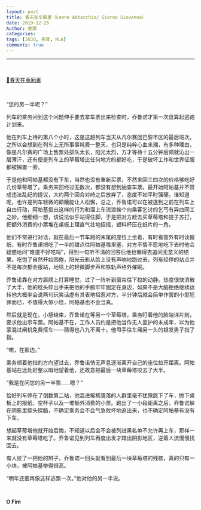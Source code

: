 ```yaml
---
layout: post
title: 春天在车厢里（Leone Abbacchio/ Giorno Giovanna）
date: 2019-12-25
Author: 壹澗
categories: 
tags: [JOJO, 茶茸, MLA]
comments: true
--- 
```


***

<br/>

[🎵春天在車廂裏](https://www.youtube.com/watch?v=k8AIsSWUKLA "春天在車廂裏")

<br/>

“您的另一半呢？”

列车的乘务问到这个问题伸手要去拿车票出来检查时，乔鲁诺才第一次盘算起逃跑计划来。

他在列车上待的第八个小时，这是这趟列车当天从凡尔赛回巴黎市区的最后班次。之所以会想到在列车上无所事事耗费一整天，也只是纯粹心血来潮，有多种理由，像是凡尔赛的广场上售票处排队太长，阳光太烈，方才等待十五分钟后颈就沁出一层薄汗，还有便是列车上的草莓塔比任何地方的都好吃，于是破坏工作和世界征服都被搁置一旁。

于是他和阿帕基都没有下车，当然也没有重新买票，不然来回三四次的价格够吃好几份草莓塔了。乘务来回经过无数次，都没有想到抽查车票。最开始阿帕基并不赞成违法乱纪的提议，大约两个回合对峙之后放弃了，态度不如平时强硬。谁知道呢，也许是列车轻微的颠簸能让人松懈，总之，乔鲁诺可以在被逮到之前在列车上自由行动，阿帕基指出这样的行为和溜上车流浪挨个向乘客乞讨的乞丐有异曲同工之妙。他细细一想，该说法似乎站得住脚，于是把对方赶去买草莓塔和提子苏打，把额外消费的小票堆在桌板上理直气壮地招摇，塑料杯压在纸片的一角。

他们不常进行对话，就在最后一节车厢的末尾的座位上坐着，有时看窗外有时读报纸，有时乔鲁诺把吃了一半的甜点往阿帕基嘴里塞，对方不情不愿地吃下去时他会疑惑地问“难道不好吃吗”，得到一句听不清的回答后他也懒得去追问无意义的结果。吃饱了自然开始困倦，阳光云影从脸上没有声响地跑过去，列车经停的站点并不是每次都会报站，地毯上的轻微脚步声和铁轨声格外催眠。

乔鲁诺靠在对方肩膀上打算睡觉，过了一阵听到窗帘往下拉的动静。热度很快消散了大半，他的枕头伸出手来把他的手腕牢牢固定在身边，如果不是大脑拒绝继续运转他大概率会说两句玩笑话虚有其表地招惹对方，半分钟后就会简单作罢的小型犯罪而已，不值得大惊小怪，阿帕基也不会当真。

然后就是现在，小憩结束，乔鲁诺在等另一个草莓塔，乘务盯着他的脸端详片刻，要求他出示车票。阿帕基不在，工作人员约是把他当作无人监护的未成年，以为他蒙混过闸机免费搭车——猜得也八九不离十。他甩手往车厢另一头的银发男子指了指。

“喏，在那边。”

乘务顺着他指的方向望过去，乔鲁诺悄无声息逐渐离开自己的座位拉开距离。阿帕基站在远处好整以暇地望着他，还故意把最后一块草莓塔咬去了大半。

“我是在问您的另一半票……嗯？”

恰好列车停在了倒数第二站，他混进稀稀落落的人群里毫不犹豫跳下了车，抛下桌板上的报纸，空杯子以及一堆额外消费的小票。跑出了一小段距离之后，乔鲁诺躲在阴影里探头探脑，不确定乘务会不会气急败坏地追出来，也不确定阿帕基有没有下车。

想起草莓塔他就开始后悔，不知道以后会不会被列进黑名单不允许再上车，那样一来就没有草莓塔吃了。乔鲁诺见到列车再度出发才踏出阴影地区，逆着人流慢慢找回去。

有人拉了一把他的辫子，乔鲁诺一回头就看到最后一块草莓塔的残骸，真的只有一小块，被阿帕基举得很高。

“明年还要再像这样逃票一次。”他对他的另一半说。

<br/>

**O Fim**
